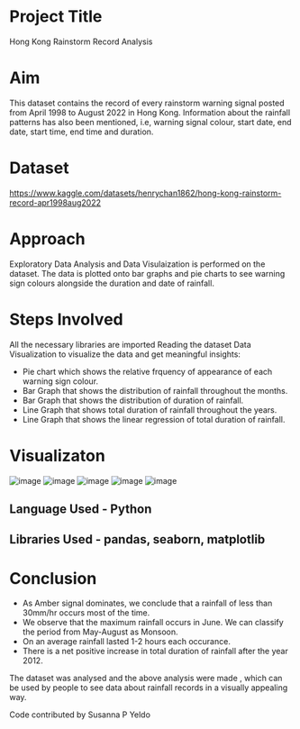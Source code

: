 # Project Title

Hong Kong Rainstorm Record Analysis

# Aim 

This dataset contains the record of every rainstorm warning signal posted from April 1998 to August 2022 in Hong Kong. 
Information about the rainfall patterns has also been mentioned, i.e, warning signal colour, start date, end date, start time, end time and duration.

# Dataset 

https://www.kaggle.com/datasets/henrychan1862/hong-kong-rainstorm-record-apr1998aug2022

# Approach

Exploratory Data Analysis and Data Visulaization is performed on the dataset. 
The data is plotted onto bar graphs and pie charts to see warning sign colours alongside the duration and date of rainfall.

# Steps Involved 

All the necessary libraries are imported
Reading the dataset
Data Visualization to visualize the data and get meaningful insights:
  * Pie chart which shows the relative frquency of appearance of each warning sign colour.
  * Bar Graph that shows the distribution of rainfall throughout the months. 
  * Bar Graph that shows the distribution of duration of rainfall.
  * Line Graph that shows total duration of rainfall throughout the years.
  * Line Graph that shows the linear regression of total duration of rainfall.

# Visualizaton 

![image](https://github.com/susanyeldo/ML-Crate/blob/main/Hong%20Kong%20Rainstorm%20Record%20Analysis/Images/output1.png)
![image](https://github.com/susanyeldo/ML-Crate/blob/main/Hong%20Kong%20Rainstorm%20Record%20Analysis/Images/output2.png)
![image](https://github.com/susanyeldo/ML-Crate/blob/main/Hong%20Kong%20Rainstorm%20Record%20Analysis/Images/output3.png)
![image](https://github.com/susanyeldo/ML-Crate/blob/main/Hong%20Kong%20Rainstorm%20Record%20Analysis/Images/output4.png)
![image](https://github.com/susanyeldo/ML-Crate/blob/main/Hong%20Kong%20Rainstorm%20Record%20Analysis/Images/output5.png)

## Language Used - Python

## Libraries Used - pandas, seaborn, matplotlib

# Conclusion

* As Amber signal dominates, we conclude that a rainfall of less than 30mm/hr occurs most of the time.
* We observe that the maximum rainfall occurs in June. We can classify the period from May-August as Monsoon.
* On an average rainfall lasted 1-2 hours each occurance.
* There is a net positive increase in total duration of rainfall after the year 2012.

The dataset was analysed and the above analysis were made , which can be used by people to see data about rainfall records in a visually appealing way.

Code contributed by Susanna P Yeldo
